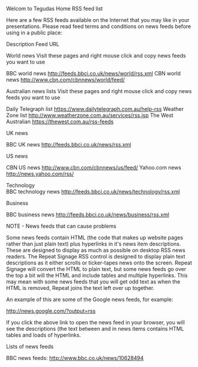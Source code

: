 Welcom to Tegudas Home 
RSS feed list

Here are a few RSS feeds available on the Internet that you may like in your presentations.  Please read feed terms and conditions on news feeds before using in a public place:


Description	Feed URL
 	 
World news	Visit these pages and right mouse click and copy news feeds you want to use
 	 
BBC world news	http://feeds.bbci.co.uk/news/world/rss.xml
CBN world news	http://www.cbn.com/cbnnews/world/feed/
 
Australian news lists	Visit these pages and right mouse click and copy news feeds you want to use
 	 
Daily Telegraph list	https://www.dailytelegraph.com.au/help-rss
Weather Zone list	http://www.weatherzone.com.au/services/rss.jsp
The West Australian	https://thewest.com.au/rss-feeds
 	 
UK news	 
 	 
BBC UK news	http://feeds.bbci.co.uk/news/rss.xml
 	 
US news	 
 	 
CBN US news	http://www.cbn.com/cbnnews/us/feed/
Yahoo.com news	http://news.yahoo.com/rss/
 	 
Technology	 
BBC technology news	http://feeds.bbci.co.uk/news/technology/rss.xml
 	 
Business	 
 	 
BBC business news	http://feeds.bbci.co.uk/news/business/rss.xml
 	 
 	 

NOTE - News feeds that can cause problems

Some news feeds contain HTML (the code that makes up website pages rather than just plain text) plus hyperlinks in it's news item descriptions.  These are designed to display as much as possible on desktop RSS news readers.  The Repeat Signage RSS control is designed to display plain text descriptions as it either scrolls or ticker-tapes news onto the screen.  Repeat Signage will convert the HTML to plain text, but some news feeds go over the top a bit will the HTML and include tables and multiple hyperlinks.  This may mean with some news feeds that you will get odd text as when the HTML is removed, Repeat joins the text left over up together. 

An example of this are some of the Google news feeds, for example:

http://news.google.com/?output=rss

If you click the above link to open the news feed in your browser, you will see the descriptions (the text between <description> and </description> in news items contains HTML tables and loads of hyperlinks. 


Lists of news feeds

BBC news feeds: http://www.bbc.co.uk/news/10628494

